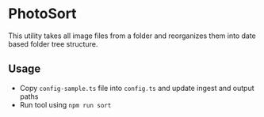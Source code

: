 # PhotoSort

This utility takes all image files from a folder and reorganizes them into date based folder tree structure.

## Usage
- Copy `config-sample.ts` file into `config.ts` and update ingest and output paths
- Run tool using `npm run sort`
